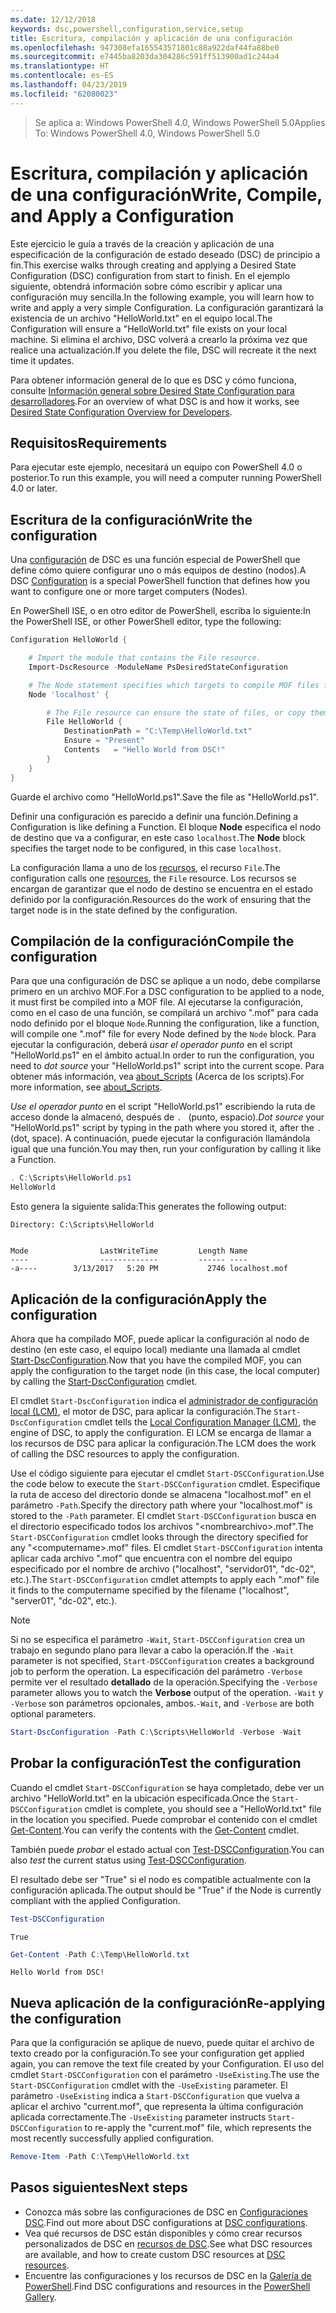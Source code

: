 ```yaml
---
ms.date: 12/12/2018
keywords: dsc,powershell,configuration,service,setup
title: Escritura, compilación y aplicación de una configuración
ms.openlocfilehash: 947308efa165543571801c88a922daf44fa88be0
ms.sourcegitcommit: e7445ba8203da304286c591ff513900ad1c244a4
ms.translationtype: HT
ms.contentlocale: es-ES
ms.lasthandoff: 04/23/2019
ms.locfileid: "62080023"
---
```

> <span data-ttu-id="3c899-103">Se aplica a: Windows PowerShell 4.0, Windows PowerShell 5.0</span><span class="sxs-lookup"><span data-stu-id="3c899-103">Applies To: Windows PowerShell 4.0, Windows PowerShell 5.0</span></span>

# <a name="write-compile-and-apply-a-configuration"></a><span data-ttu-id="3c899-104">Escritura, compilación y aplicación de una configuración</span><span class="sxs-lookup"><span data-stu-id="3c899-104">Write, Compile, and Apply a Configuration</span></span>

<span data-ttu-id="3c899-105">Este ejercicio le guía a través de la creación y aplicación de una especificación de la configuración de estado deseado (DSC) de principio a fin.</span><span class="sxs-lookup"><span data-stu-id="3c899-105">This exercise walks through creating and applying a Desired State Configuration (DSC) configuration from start to finish.</span></span>
<span data-ttu-id="3c899-106">En el ejemplo siguiente, obtendrá información sobre cómo escribir y aplicar una configuración muy sencilla.</span><span class="sxs-lookup"><span data-stu-id="3c899-106">In the following example, you will learn how to write and apply a very simple Configuration.</span></span> <span data-ttu-id="3c899-107">La configuración garantizará la existencia de un archivo "HelloWorld.txt" en el equipo local.</span><span class="sxs-lookup"><span data-stu-id="3c899-107">The Configuration will ensure a "HelloWorld.txt" file exists on your local machine.</span></span> <span data-ttu-id="3c899-108">Si elimina el archivo, DSC volverá a crearlo la próxima vez que realice una actualización.</span><span class="sxs-lookup"><span data-stu-id="3c899-108">If you delete the file, DSC will recreate it the next time it updates.</span></span>

<span data-ttu-id="3c899-109">Para obtener información general de lo que es DSC y cómo funciona, consulte [Información general sobre Desired State Configuration para desarrolladores](../overview/overview.md).</span><span class="sxs-lookup"><span data-stu-id="3c899-109">For an overview of what DSC is and how it works, see [Desired State Configuration Overview for Developers](../overview/overview.md).</span></span>

## <a name="requirements"></a><span data-ttu-id="3c899-110">Requisitos</span><span class="sxs-lookup"><span data-stu-id="3c899-110">Requirements</span></span>

<span data-ttu-id="3c899-111">Para ejecutar este ejemplo, necesitará un equipo con PowerShell 4.0 o posterior.</span><span class="sxs-lookup"><span data-stu-id="3c899-111">To run this example, you will need a computer running PowerShell 4.0 or later.</span></span>

## <a name="write-the-configuration"></a><span data-ttu-id="3c899-112">Escritura de la configuración</span><span class="sxs-lookup"><span data-stu-id="3c899-112">Write the configuration</span></span>

<span data-ttu-id="3c899-113">Una [configuración](configurations.md) de DSC es una función especial de PowerShell que define cómo quiere configurar uno o más equipos de destino (nodos).</span><span class="sxs-lookup"><span data-stu-id="3c899-113">A DSC [Configuration](configurations.md) is a special PowerShell function that defines how you want to configure one or more target computers (Nodes).</span></span>

<span data-ttu-id="3c899-114">En PowerShell ISE, o en otro editor de PowerShell, escriba lo siguiente:</span><span class="sxs-lookup"><span data-stu-id="3c899-114">In the PowerShell ISE, or other PowerShell editor, type the following:</span></span>

```powershell
Configuration HelloWorld {

    # Import the module that contains the File resource.
    Import-DscResource -ModuleName PsDesiredStateConfiguration

    # The Node statement specifies which targets to compile MOF files for, when this configuration is executed.
    Node 'localhost' {

        # The File resource can ensure the state of files, or copy them from a source to a destination with persistent updates.
        File HelloWorld {
            DestinationPath = "C:\Temp\HelloWorld.txt"
            Ensure = "Present"
            Contents   = "Hello World from DSC!"
        }
    }
}
```

<span data-ttu-id="3c899-115">Guarde el archivo como "HelloWorld.ps1".</span><span class="sxs-lookup"><span data-stu-id="3c899-115">Save the file as "HelloWorld.ps1".</span></span>

<span data-ttu-id="3c899-116">Definir una configuración es parecido a definir una función.</span><span class="sxs-lookup"><span data-stu-id="3c899-116">Defining a Configuration is like defining a Function.</span></span> <span data-ttu-id="3c899-117">El bloque **Node** especifica el nodo de destino que va a configurar, en este caso `localhost`.</span><span class="sxs-lookup"><span data-stu-id="3c899-117">The **Node** block specifies the target node to be configured, in this case `localhost`.</span></span>

<span data-ttu-id="3c899-118">La configuración llama a uno de los [recursos](../resources/resources.md), el recurso `File`.</span><span class="sxs-lookup"><span data-stu-id="3c899-118">The configuration calls one [resources](../resources/resources.md), the `File` resource.</span></span> <span data-ttu-id="3c899-119">Los recursos se encargan de garantizar que el nodo de destino se encuentra en el estado definido por la configuración.</span><span class="sxs-lookup"><span data-stu-id="3c899-119">Resources do the work of ensuring that the target node is in the state defined by the configuration.</span></span>

## <a name="compile-the-configuration"></a><span data-ttu-id="3c899-120">Compilación de la configuración</span><span class="sxs-lookup"><span data-stu-id="3c899-120">Compile the configuration</span></span>

<span data-ttu-id="3c899-121">Para que una configuración de DSC se aplique a un nodo, debe compilarse primero en un archivo MOF.</span><span class="sxs-lookup"><span data-stu-id="3c899-121">For a DSC configuration to be applied to a node, it must first be compiled into a MOF file.</span></span>
<span data-ttu-id="3c899-122">Al ejecutarse la configuración, como en el caso de una función, se compilará un archivo ".mof" para cada nodo definido por el bloque `Node`.</span><span class="sxs-lookup"><span data-stu-id="3c899-122">Running the configuration, like a function, will compile one ".mof" file for every Node defined by the `Node` block.</span></span>
<span data-ttu-id="3c899-123">Para ejecutar la configuración, deberá *usar el operador punto* en el script "HelloWorld.ps1" en el ámbito actual.</span><span class="sxs-lookup"><span data-stu-id="3c899-123">In order to run the configuration, you need to *dot source* your "HelloWorld.ps1" script into the current scope.</span></span>
<span data-ttu-id="3c899-124">Para obtener más información, vea [about_Scripts](/powershell/module/microsoft.powershell.core/about/about_scripts?view=powershell-6#script-scope-and-dot-sourcing) (Acerca de los scripts).</span><span class="sxs-lookup"><span data-stu-id="3c899-124">For more information, see [about_Scripts](/powershell/module/microsoft.powershell.core/about/about_scripts?view=powershell-6#script-scope-and-dot-sourcing).</span></span>

<!-- markdownlint-disable MD038 -->
<span data-ttu-id="3c899-125">*Use el operador punto* en el script "HelloWorld.ps1" escribiendo la ruta de acceso donde la almacenó, después de `. ` (punto, espacio).</span><span class="sxs-lookup"><span data-stu-id="3c899-125">*Dot source* your "HelloWorld.ps1" script by typing in the path where you stored it, after the `. ` (dot, space).</span></span> <span data-ttu-id="3c899-126">A continuación, puede ejecutar la configuración llamándola igual que una función.</span><span class="sxs-lookup"><span data-stu-id="3c899-126">You may then, run your configuration by calling it like a Function.</span></span>
<!-- markdownlint-enable MD038 -->

```powershell
. C:\Scripts\HelloWorld.ps1
HelloWorld
```

<span data-ttu-id="3c899-127">Esto genera la siguiente salida:</span><span class="sxs-lookup"><span data-stu-id="3c899-127">This generates the following output:</span></span>

```output
Directory: C:\Scripts\HelloWorld


Mode                LastWriteTime         Length Name
----                -------------         ------ ----
-a----        3/13/2017   5:20 PM           2746 localhost.mof
```

## <a name="apply-the-configuration"></a><span data-ttu-id="3c899-128">Aplicación de la configuración</span><span class="sxs-lookup"><span data-stu-id="3c899-128">Apply the configuration</span></span>

<span data-ttu-id="3c899-129">Ahora que ha compilado MOF, puede aplicar la configuración al nodo de destino (en este caso, el equipo local) mediante una llamada al cmdlet [Start-DscConfiguration](/powershell/module/psdesiredstateconfiguration/start-dscconfiguration).</span><span class="sxs-lookup"><span data-stu-id="3c899-129">Now that you have the compiled MOF, you can apply the configuration to the target node (in this case, the local computer) by calling the [Start-DscConfiguration](/powershell/module/psdesiredstateconfiguration/start-dscconfiguration) cmdlet.</span></span>

<span data-ttu-id="3c899-130">El cmdlet `Start-DscConfiguration` indica el [administrador de configuración local (LCM)](../managing-nodes/metaConfig.md), el motor de DSC, para aplicar la configuración.</span><span class="sxs-lookup"><span data-stu-id="3c899-130">The `Start-DscConfiguration` cmdlet tells the [Local Configuration Manager (LCM)](../managing-nodes/metaConfig.md), the engine of DSC, to apply the configuration.</span></span>
<span data-ttu-id="3c899-131">El LCM se encarga de llamar a los recursos de DSC para aplicar la configuración.</span><span class="sxs-lookup"><span data-stu-id="3c899-131">The LCM does the work of calling the DSC resources to apply the configuration.</span></span>

<span data-ttu-id="3c899-132">Use el código siguiente para ejecutar el cmdlet `Start-DSCConfiguration`.</span><span class="sxs-lookup"><span data-stu-id="3c899-132">Use the code below to execute the `Start-DSCConfiguration` cmdlet.</span></span> <span data-ttu-id="3c899-133">Especifique la ruta de acceso del directorio donde se almacena "localhost.mof" en el parámetro `-Path`.</span><span class="sxs-lookup"><span data-stu-id="3c899-133">Specify the directory path where your "localhost.mof" is stored to the `-Path` parameter.</span></span> <span data-ttu-id="3c899-134">El cmdlet `Start-DSCConfiguration` busca en el directorio especificado todos los archivos "\<nombrearchivo\>.mof".</span><span class="sxs-lookup"><span data-stu-id="3c899-134">The `Start-DSCConfiguration` cmdlet looks through the directory specified for any "\<computername\>.mof" files.</span></span> <span data-ttu-id="3c899-135">El cmdlet `Start-DSCConfiguration` intenta aplicar cada archivo ".mof" que encuentra con el nombre del equipo especificado por el nombre de archivo ("localhost", "servidor01", "dc-02", etc.).</span><span class="sxs-lookup"><span data-stu-id="3c899-135">The `Start-DSCConfiguration` cmdlet attempts to apply each ".mof" file it finds to the computername specified by the filename ("localhost", "server01", "dc-02", etc.).</span></span>

> [!NOTE]
> <span data-ttu-id="3c899-136">Si no se especifica el parámetro `-Wait`, `Start-DSCConfiguration` crea un trabajo en segundo plano para llevar a cabo la operación.</span><span class="sxs-lookup"><span data-stu-id="3c899-136">If the `-Wait` parameter is not specified, `Start-DSCConfiguration` creates a background job to perform the operation.</span></span> <span data-ttu-id="3c899-137">La especificación del parámetro `-Verbose` permite ver el resultado **detallado** de la operación.</span><span class="sxs-lookup"><span data-stu-id="3c899-137">Specifying the `-Verbose` parameter allows you to watch the **Verbose** output of the operation.</span></span> <span data-ttu-id="3c899-138">`-Wait` y `-Verbose` son parámetros opcionales, ambos.</span><span class="sxs-lookup"><span data-stu-id="3c899-138">`-Wait`, and `-Verbose` are both optional parameters.</span></span>

```powershell
Start-DscConfiguration -Path C:\Scripts\HelloWorld -Verbose -Wait
```

## <a name="test-the-configuration"></a><span data-ttu-id="3c899-139">Probar la configuración</span><span class="sxs-lookup"><span data-stu-id="3c899-139">Test the configuration</span></span>

<span data-ttu-id="3c899-140">Cuando el cmdlet `Start-DSCConfiguration` se haya completado, debe ver un archivo "HelloWorld.txt" en la ubicación especificada.</span><span class="sxs-lookup"><span data-stu-id="3c899-140">Once the `Start-DSCConfiguration` cmdlet is complete, you should see a "HelloWorld.txt" file in the location you specified.</span></span> <span data-ttu-id="3c899-141">Puede comprobar el contenido con el cmdlet [Get-Content](/powershell/module/microsoft.powershell.management/get-content).</span><span class="sxs-lookup"><span data-stu-id="3c899-141">You can verify the contents with the [Get-Content](/powershell/module/microsoft.powershell.management/get-content) cmdlet.</span></span>

<span data-ttu-id="3c899-142">También puede *probar* el estado actual con [Test-DSCConfiguration](/powershell/module/psdesiredstateconfiguration/Test-DSCConfiguration).</span><span class="sxs-lookup"><span data-stu-id="3c899-142">You can also *test* the current status using [Test-DSCConfiguration](/powershell/module/psdesiredstateconfiguration/Test-DSCConfiguration).</span></span>

<span data-ttu-id="3c899-143">El resultado debe ser "True" si el nodo es compatible actualmente con la configuración aplicada.</span><span class="sxs-lookup"><span data-stu-id="3c899-143">The output should be "True" if the Node is currently compliant with the applied Configuration.</span></span>

```powershell
Test-DSCConfiguration
```

```output
True
```

```powershell
Get-Content -Path C:\Temp\HelloWorld.txt
```

```output
Hello World from DSC!
```

## <a name="re-applying-the-configuration"></a><span data-ttu-id="3c899-144">Nueva aplicación de la configuración</span><span class="sxs-lookup"><span data-stu-id="3c899-144">Re-applying the configuration</span></span>

<span data-ttu-id="3c899-145">Para que la configuración se aplique de nuevo, puede quitar el archivo de texto creado por la configuración.</span><span class="sxs-lookup"><span data-stu-id="3c899-145">To see your configuration get applied again, you can remove the text file created by your Configuration.</span></span> <span data-ttu-id="3c899-146">El uso del cmdlet `Start-DSCConfiguration` con el parámetro `-UseExisting`.</span><span class="sxs-lookup"><span data-stu-id="3c899-146">The use the `Start-DSCConfiguration` cmdlet with the `-UseExisting` parameter.</span></span> <span data-ttu-id="3c899-147">El parámetro `-UseExisting` indica a `Start-DSCConfiguration` que vuelva a aplicar el archivo "current.mof", que representa la última configuración aplicada correctamente.</span><span class="sxs-lookup"><span data-stu-id="3c899-147">The `-UseExisting` parameter instructs `Start-DSCConfiguration` to re-apply the "current.mof" file, which represents the most recently successfully applied configuration.</span></span>

```powershell
Remove-Item -Path C:\Temp\HelloWorld.txt
```

## <a name="next-steps"></a><span data-ttu-id="3c899-148">Pasos siguientes</span><span class="sxs-lookup"><span data-stu-id="3c899-148">Next steps</span></span>

- <span data-ttu-id="3c899-149">Conozca más sobre las configuraciones de DSC en [Configuraciones DSC](configurations.md).</span><span class="sxs-lookup"><span data-stu-id="3c899-149">Find out more about DSC configurations at [DSC configurations](configurations.md).</span></span>
- <span data-ttu-id="3c899-150">Vea qué recursos de DSC están disponibles y cómo crear recursos personalizados de DSC en [recursos de DSC](../resources/resources.md).</span><span class="sxs-lookup"><span data-stu-id="3c899-150">See what DSC resources are available, and how to create custom DSC resources at [DSC resources](../resources/resources.md).</span></span>
- <span data-ttu-id="3c899-151">Encuentre las configuraciones y los recursos de DSC en la [Galería de PowerShell](https://www.powershellgallery.com/).</span><span class="sxs-lookup"><span data-stu-id="3c899-151">Find DSC configurations and resources in the [PowerShell Gallery](https://www.powershellgallery.com/).</span></span>
